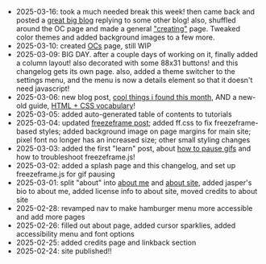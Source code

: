 - 2025-03-16: took a much needed break this week! then came back and posted a [great big blog](/blog/2025-03-16-from-scratch/) replying to some other blog! also, shuffled around the OC page and made a general ["creating"](/creating) page. Tweaked color themes and added background images to a few more.
- 2025-03-10: created [OCs](/creating/ocs) page, still WIP
- 2025-03-09: BIG DAY. after a couple days of working on it, finally added a column layout! also decorated with some 88x31 buttons! and this changelog gets its own page. also, added a theme switcher to the settings menu, and the menu is now a details element so that it doesn't need javascript!
- 2025-03-06: new blog post, [cool things i found this month](/blog/cool-things-2025-02/), AND a new-old guide, [HTML + CSS vocabulary](/learn/vocabulary/)!
- 2025-03-05: added auto-generated table of contents to tutorials
- 2025-03-04: updated [freezeframe post](/learn/freezeframe); added ff.css to fix freezeframe-based styles; added background image on page margins for main site; pixel font no longer has an increased size; other small styling changes
- 2025-03-03: added the first "learn" post, about [how to pause gifs](/learn/freezeframe) and how to troubleshoot freezeframe.js! 
- 2025-03-02: added a splash page and this changelog, and set up freezeframe.js for gif pausing
- 2025-03-01: split "about" into [about me](/aboutme) and [about site](/site), added jasper's bio to about me, added license info to about site, moved credits to about site
- 2025-02-28: revamped nav to make hamburger menu more accessible and add more pages
- 2025-02-26: filled out about page, added cursor sparklies, added accessibility menu and font options
- 2025-02-25: added credits page and linkback section
- 2025-02-24: site published!!